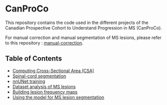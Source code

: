 # CanProCo

This repository contains the code used in the different projects of the Canadian Prospective Cohort to Understand Progression in MS (CanProCo). 


For manual correction and manual segmentation of MS lesions, please refer to this repository : [manual-correction](https://github.com/spinalcordtoolbox/manual-correction).


## Table of Contents
* [Computing Cross-Sectional Area (CSA)](scripts-t2w_csa/README.md)
* [Spinal-cord segmentation](segment_sc_contrast-agnostic/README.md)
* [nnUNet training](/nnunet/README.md)
* [Dataset analysis of MS lesions](dataset_analysis/README.md)
* [Building lesion frequency maps](lesion-mapping/README.md)
* [Using the model for MS lesion segmentation](packaging/README.md)